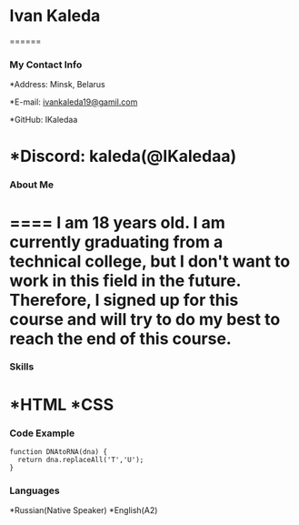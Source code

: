 # Ivan Kaleda
======
### My Contact Info
*Address: Minsk, Belarus


*E-mail: ivankaleda19@gamil.com


*GitHub: IKaledaa

*Discord: kaleda(@IKaledaa)
=====
### About Me
====
I am 18 years old. I am currently graduating from a technical college, but I don't want to work in this field in the future. Therefore, I signed up for this course and will try to do my best to reach the end of this course.
=====
### Skills 
*HTML
*CSS
====
### Code Example
```
function DNAtoRNA(dna) {
  return dna.replaceAll('T','U');
}
```
### Languages
*Russian(Native Speaker)
*English(A2)
